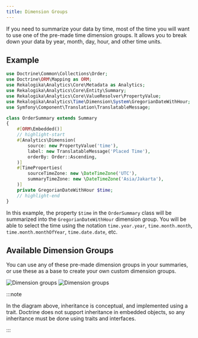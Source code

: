 ```yaml
---
title: Dimension Groups
---
```


If you need to summarize your data by time, most of the time you will want to
use one of the pre-made time dimension groups. It allows you to break down your
data by year, month, day, hour, and other time units.

## Example

```php
use Doctrine\Common\Collections\Order;
use Doctrine\ORM\Mapping as ORM;
use Rekalogika\Analytics\Core\Metadata as Analytics;
use Rekalogika\Analytics\Core\Entity\Summary;
use Rekalogika\Analytics\Core\ValueResolver\PropertyValue;
use Rekalogika\Analytics\Time\Dimension\System\GregorianDateWithHour;
use Symfony\Component\Translation\TranslatableMessage;

class OrderSummary extends Summary
{
    #[ORM\Embedded()]
    // highlight-start
    #[Analytics\Dimension(
        source: new PropertyValue('time'),
        label: new TranslatableMessage('Placed Time'),
        orderBy: Order::Ascending,
    )]
    #[TimeProperties(
        sourceTimeZone: new \DateTimeZone('UTC'),
        summaryTimeZone: new \DateTimeZone('Asia/Jakarta'),
    )]
    private GregorianDateWithHour $time;
    // highlight-end
}
```

In this example, the property `$time` in the `OrderSummary` class will be
summarized into the `GregorianDateWithHour` dimension group. You will be able to
select the time using the notation `time.year.year`, `time.month.month`,
`time.month.monthOfYear`, `time.date.date`, etc.

## Available Dimension Groups

You can use any of these pre-made dimension groups in your summaries, or use
these as a base to create your own custom dimension groups.

![Dimension groups](./diagrams/dimension-group.light.svg#light)
![Dimension groups](./diagrams/dimension-group.dark.svg#dark)

:::note

In the diagram above, inheritance is conceptual, and implemented using a trait.
Doctrine does not support inheritance in embedded objects, so any inheritance
must be done using traits and interfaces.

:::